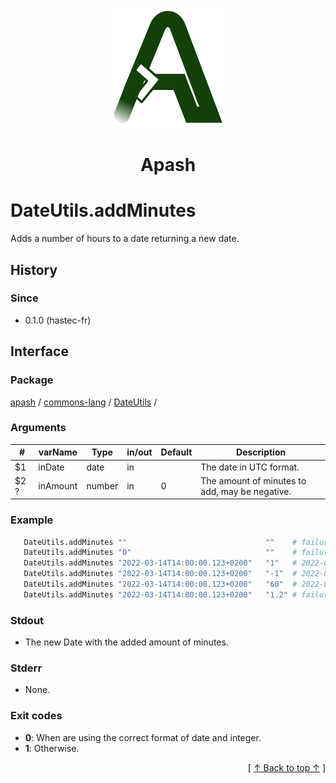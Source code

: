 
<div align='center' id='apash-top'>
  <a href='https://github.com/hastec-fr/apash'>
    <img alt='apash-logo' src='../../../../../../assets/apash-logo.svg'/>
  </a>

  # Apash
</div>


# DateUtils.addMinutes
Adds a number of hours to a date returning a new date.

## History
### Since
  * 0.1.0 (hastec-fr)

## Interface
### Package
<!-- apash.packageBegin -->
[apash](../../../apash.md) / [commons-lang](../../commons-lang.md) / [DateUtils](../DateUtils.md) / 
<!-- apash.packageEnd -->

### Arguments
 | #      | varName        | Type          | in/out   | Default    | Description                           |
 |--------|----------------|---------------|----------|------------|---------------------------------------|
 | $1     | inDate         | date          | in       |            | The date in UTC format.               |
 | $2 ?   | inAmount       | number        | in       | 0          | The amount of minutes to add, may be negative. |

### Example
 ```bash
    DateUtils.addMinutes ""                               ""    # failure - ""
    DateUtils.addMinutes "0"                              ""    # failure - ""
    DateUtils.addMinutes "2022-03-14T14:00:00.123+0200"   "1"   # 2022-03-14T14:01:00.123+0200
    DateUtils.addMinutes "2022-03-14T14:00:00.123+0200"   "-1"  # 2022-03-13T13:59:00.123+0200
    DateUtils.addMinutes "2022-03-14T14:00:00.123+0200"   "60"  # 2022-03-13T15:00:00.123+0200
    DateUtils.addMinutes "2022-03-14T14:00:00.123+0200"   "1.2" # failure - ""
 ```

### Stdout
  * The new Date with the added amount of minutes.
### Stderr
  * None.

### Exit codes
  * **0**: When are using the correct format of date and integer.
  * **1**: Otherwise.

  <div align='right'>[ <a href='#apash-top'>↑ Back to top ↑</a> ]</div>

